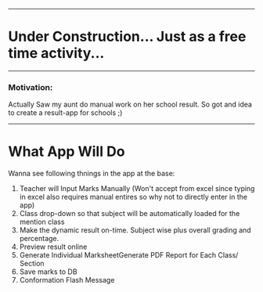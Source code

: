 __________________
#  Under Construction... Just as a free time activity... 
____________________
### Motivation: 
Actually Saw my aunt do manual work on her school result. So got and idea to create a result-app for schools ;) 
_________________

# What App Will Do
Wanna see following thnings in the app at the base: 
<ol>
<li> Teacher will Input Marks Manually (Won't accept from excel since typing in excel also requires manual entires so why not to directly enter in the app) </li>
 <li> Class drop-down so that subject will be automatically loaded for the mention class </li>
<li> Make the dynamic result on-time. Subject wise plus overall grading and percentage. </li> 
<li> Preview result online </li> 
<li>Generate Individual MarksheetGenerate PDF Report for Each Class/ Section </li> 
<li> Save marks to DB </li>
 <li> Conformation Flash Message </li>
</ol>
